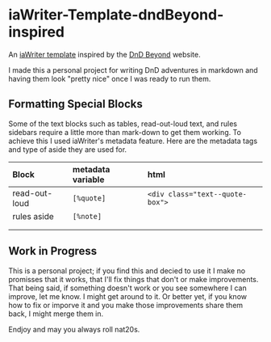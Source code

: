 # iaWriter-Template-dndBeyond-inspired

An [iaWriter template](https://github.com/iainc/iA-Writer-Templates) inspired by the [DnD Beyond](https://www.dndbeyond.com/) website.

I made this a personal project for writing DnD adventures in markdown and having them look "pretty nice" once I was ready to run them.

## Formatting Special Blocks

Some of the text blocks such as tables, read-out-loud text, and rules sidebars require a little more than mark-down to get them working. To achieve this I used iaWriter's metadata feature. Here are the metadata tags and type of aside they are used for.

| Block | metadata variable | html |
| :-- | :-- | :-- |
| read-out-loud | `[%quote]` | `<div class="text--quote-box">` |
| rules aside | `[%note]` |
| | |
| | |

## Work in Progress

This is a personal project; if you find this and decied to use it I make no promisses that it works, that I'll fix things that don't or make improvements. That being said, if something doesn't work or you see somewhere I can improve, let me know. I might get around to it. Or better yet, if you know how to fix or imporve it and you make those improvements share them back, I might merge them in. 

Endjoy and may you always roll nat20s. 

